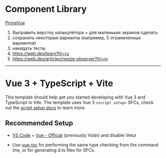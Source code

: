 # Component Library
[PrimeVue](https://primevue.org/)

1) Выправить верстку калькулятора + для маленьких экранов сделать
2) сохранить некоторые варианты (например, 5 ограниченных вариантов)
3) накидать тесты
3) https://web.dev/learn?hl=ru
4) https://web.dev/articles/resize-observer?hl=ru

___

# Vue 3 + TypeScript + Vite

This template should help get you started developing with Vue 3 and TypeScript in Vite. The template uses Vue 3 `<script setup>` SFCs, check out the [script setup docs](https://v3.vuejs.org/api/sfc-script-setup.html#sfc-script-setup) to learn more.

## Recommended Setup

- [VS Code](https://code.visualstudio.com/) + [Vue - Official](https://marketplace.visualstudio.com/items?itemName=Vue.volar) (previously Volar) and disable Vetur

- Use [vue-tsc](https://github.com/vuejs/language-tools/tree/master/packages/tsc) for performing the same type checking from the command line, or for generating d.ts files for SFCs.

